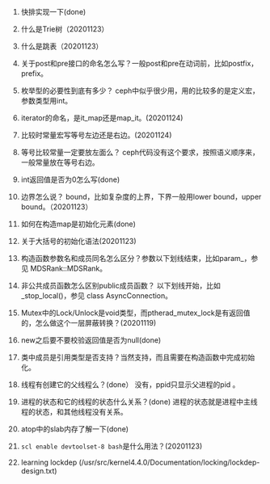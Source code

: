 1. 快排实现一下(done)
1. 什么是Trie树（20201123）
1. 什么是跳表（20201123）

1. 关于post和pre接口的命名怎么写？一般post和pre在动词前，比如postfix，prefix。
1. 枚举型的必要性到底有多少？ ceph中似乎很少用，用的比较多的是定义宏，参数类型用int。
1. iterator的命名，是it_map还是map_it。(20201124)
1. 比较时常量宏写等号左边还是右边。(20201124)
1. 等号比较常量一定要放左面么？ ceph代码没有这个要求，按照语义顺序来，一般常量放在等号右边。
1. int返回值是否为0怎么写(done)
1. 边界怎么说？ bound，比如复杂度的上界，下界一般用lower bound，upper bound。（20201123）

1. 如何在构造map是初始化元素(done)
1. 关于大括号的初始化语法(20201123)
1. 构造函数参数名和成员同名怎么区分？参数以下划线结束，比如param_，参见 MDSRank::MDSRank。
1. 非公共成员函数怎么区别public成员函数？ 以下划线开始，比如_stop_local()，参见 class AsyncConnection。
1. Mutex中的Lock/Unlock是void类型，而ptherad_mutex_lock是有返回值的，怎么做这个一层屏蔽转换？(20201119)
1. new之后要不要校验返回值是否为null(done)
1. 类中成员是引用类型是否支持？当然支持，而且需要在构造函数中完成初始化。

1. 线程有创建它的父线程么？(done） 没有，ppid只显示父进程的pid 。
1. 进程的状态和它的线程的状态什么关系？(done) 进程的状态就是进程中主线程的状态，和其他线程没有关系。
1. atop中的slab内存了解一下(done)
1. `scl enable devtoolset-8 bash`是什么用法？(20201123)
1. learning lockdep (/usr/src/kernel4.4.0/Documentation/locking/lockdep-design.txt)
